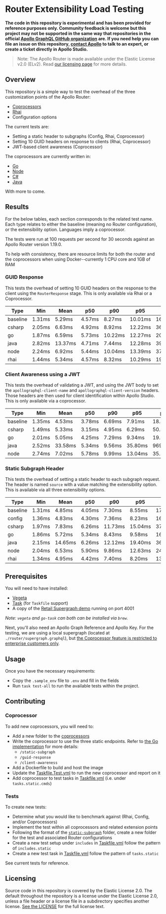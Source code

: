 # Router Extensibility Load Testing

**The code in this repository is experimental and has been provided for reference purposes only. Community feedback is welcome but this project may not be supported in the same way that repositories in the official [Apollo GraphQL GitHub organization](https://github.com/apollographql) are. If you need help you can file an issue on this repository, [contact Apollo](https://www.apollographql.com/contact-sales) to talk to an expert, or create a ticket directly in Apollo Studio.**

> Note: The Apollo Router is made available under the Elastic License v2.0 (ELv2).
> Read [our licensing page](https://www.apollographql.com/docs/resources/elastic-license-v2-faq/) for more details.

## Overview

This repository is a simple way to test the overhead of the three customization points of the Apollo Router:

* [Coprocessors](https://www.apollographql.com/docs/router/customizations/coprocessor)
* [Rhai](https://www.apollographql.com/docs/router/customizations/rhai)
* Configuration options

The current tests are:

* Setting a static header to subgraphs (Config, Rhai, Coprocessor)
* Setting 10 GUID headers on response to clients (Rhai, Coprocessor)
* JWT-based client awareness (Coprocessor)

The coprocessors are currently written in: 
* [Go](./coprocessors/go/)
* [Node](./coprocessors/node)
* [C#](./coprocessors/csharp)
* [Java](./coprocessors/java)

With more to come.

## Results

For the below tables, each section corresponds to the related test name. Each type relates to either the baseline (meaning no Router configuration), or the extensibility option. Languages imply a coprocessor.

The tests were run at 100 requests per second for 30 seconds against an Apollo Router version 1.19.0.

To help with consistency, there are resource limits for both the router and the coprocessors when using Docker--currently 1 CPU core and 1GB of RAM

### GUID Response

This tests the overhead of setting 10 GUID headers on the response to the client using the `RouterResponse` stage. This is only available via Rhai or a Coprocessor.

| Type     | Min    | Mean    | p50    | p90     | p95     | p99      | Max      |
| -------- | ------ | ------- | ------ | ------- | ------- | -------- | -------- |
| baseline | 1.31ms | 5.29ms  | 4.57ms | 8.27ms  | 10.01ms | 16.68ms  | 91.33ms  |
| csharp   | 2.05ms | 6.63ms  | 4.92ms | 8.92ms  | 12.22ms | 36.09ms  | 212.01ms |
| go       | 1.87ms | 6.59ms  | 5.73ms | 10.22ms | 12.27ms | 20.38ms  | 92.06ms  |
| java     | 2.82ms | 13.37ms | 4.71ms | 7.44ms  | 12.28ms | 398.98ms | 692.91ms |
| node     | 2.24ms | 6.92ms  | 5.44ms | 10.04ms | 13.39ms | 37.34ms  | 150.21ms |
| rhai     | 1.44ms | 5.34ms  | 4.57ms | 8.32ms  | 10.29ms | 19.78ms  | 89.14ms  |

### Client Awareness using a JWT

This tests the overhead of validating a JWT, and using the JWT body to set the `apollographql-client-name` and `apollographql-client-version` headers. Those headers are then used for client identification within Apollo Studio.
This is only available via a coprocessor.

| Type     | Min    | Mean    | p50    | p90    | p95     | p99      | Max       |
| -------- | ------ | ------- | ------ | ------ | ------- | -------- | --------- |
| baseline | 1.35ms | 4.53ms  | 3.78ms | 6.69ms | 7.91ms  | 18.88ms  | 76.30ms   |
| csharp   | 1.49ms | 5.33ms  | 3.15ms | 4.95ms | 6.29ms  | 50.87ms  | 332.08ms  |
| go       | 2.01ms | 5.05ms  | 4.25ms | 7.29ms | 9.34ms  | 19.33ms  | 66.79ms   |
| java     | 2.52ms | 33.58ms | 5.34ms | 9.56ms | 35.80ms | 969.13ms | 1365.42ms |
| node     | 2.74ms | 7.02ms  | 5.78ms | 9.99ms | 13.04ms | 35.70ms  | 108.69ms  |

### Static Subgraph Header

This tests the overhead of setting a static header to each subgraph request. The header is named `source` with a value matching the extensibility option. This is available via all three extensibility options.

| Type     | Min    | Mean    | p50    | p90     | p95     | p99      | Max      |
| -------- | ------ | ------- | ------ | ------- | ------- | -------- | -------- |
| baseline | 1.31ms | 4.85ms  | 4.05ms | 7.30ms  | 8.55ms  | 17.51ms  | 83.64ms  |
| config   | 1.36ms | 4.83ms  | 4.30ms | 7.36ms  | 8.23ms  | 16.44ms  | 65.63ms  |
| csharp   | 1.97ms | 7.83ms  | 6.26ms | 11.73ms | 15.04ms | 37.98ms  | 206.87ms |
| go       | 1.86ms | 5.72ms  | 5.34ms | 8.43ms  | 9.58ms  | 16.22ms  | 80.92ms  |
| java     | 2.15ms | 14.65ms | 6.26ms | 12.12ms | 19.40ms | 365.91ms | 652.42ms |
| node     | 2.04ms | 6.53ms  | 5.90ms | 9.86ms  | 12.63ms | 24.27ms  | 79.73ms  |
| rhai     | 1.34ms | 4.95ms  | 4.42ms | 7.40ms  | 8.20ms  | 13.81ms  | 119.59ms |

## Prerequisites

You will need to have installed:

* [Vegeta](https://github.com/tsenart/vegeta)
* [Task](https://github.com/go-task/task) (for `Taskfile` support)
* A copy of the [Retail Supergraph demo](https://github.com/apollosolutions/retail-supergraph) running on port 4001

_Note: `vegeta` and `go-task` can both can be installed via `brew`._

Next, you'll also need an Apollo Graph Reference and Apollo Key. For the testing, we are using a local supergraph (located at `./router/supergraph.graphql`), but [the Coprocessor feature is restricted to enterprise customers only](https://www.apollographql.com/docs/router/customizations/coprocessor).

## Usage

Once you have the necessary requirements:

* Copy the `.sample_env` file to `.env` and fill in the fields
* Run `task test-all` to run the available tests within the project.

## Contributing

### Coprocessor

To add new coprocessors, you will need to:
- Add a new folder to the [coprocessors](./coprocessors/)
- Write the coprocessor to use the three static endpoints. Refer to [the Go implementation](./coprocessors/go/main.go) for more details:
  - `/static-subgraph`
  - `/guid-response`
  - `/client-awareness`
- Add a Dockerfile to build and host the image
- Update the [Taskfile.Test.yml](./Taskfile.Test.yml) to run the new coprocessor and report on it
- Add coprocessor to test tasks in [Taskfile.yml](./Taskfile.yml) (i.e. under `tasks.static.cmds`)

### Tests

To create new tests:

- Determine what you would like to benchmark against (Rhai, Config, and/or Coprocessors)
- Implement the test within all coprocessors and related extension points
- Following the format of the [`static-subgraph`](./tests/static-subgraph/) folder, create a new folder for the test and associated Router configurations
- Create a new test setup under `includes` in [Taskfile.yml](./Taskfile.yml) follow the pattern of `includes.static`
- Create a new test task in [Taskfile.yml](./Taskfile.yml) follow the pattern of `tasks.static`

See current tests for reference.

## Licensing

Source code in this repository is covered by the Elastic License 2.0. The
default throughout the repository is a license under the Elastic License 2.0,
unless a file header or a license file in a subdirectory specifies another
license. [See the LICENSE](./LICENSE) for the full license text.
